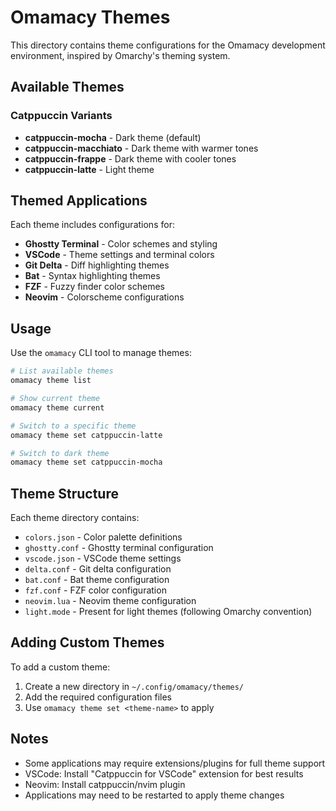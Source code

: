 # Omamacy Themes

This directory contains theme configurations for the Omamacy development environment, inspired by Omarchy's theming system.

## Available Themes

### Catppuccin Variants
- **catppuccin-mocha** - Dark theme (default)
- **catppuccin-macchiato** - Dark theme with warmer tones
- **catppuccin-frappe** - Dark theme with cooler tones  
- **catppuccin-latte** - Light theme

## Themed Applications

Each theme includes configurations for:
- **Ghostty Terminal** - Color schemes and styling
- **VSCode** - Theme settings and terminal colors
- **Git Delta** - Diff highlighting themes
- **Bat** - Syntax highlighting themes
- **FZF** - Fuzzy finder color schemes
- **Neovim** - Colorscheme configurations

## Usage

Use the `omamacy` CLI tool to manage themes:

```bash
# List available themes
omamacy theme list

# Show current theme
omamacy theme current

# Switch to a specific theme
omamacy theme set catppuccin-latte

# Switch to dark theme
omamacy theme set catppuccin-mocha
```

## Theme Structure

Each theme directory contains:
- `colors.json` - Color palette definitions
- `ghostty.conf` - Ghostty terminal configuration
- `vscode.json` - VSCode theme settings
- `delta.conf` - Git delta configuration
- `bat.conf` - Bat theme configuration
- `fzf.conf` - FZF color configuration
- `neovim.lua` - Neovim theme configuration
- `light.mode` - Present for light themes (following Omarchy convention)

## Adding Custom Themes

To add a custom theme:
1. Create a new directory in `~/.config/omamacy/themes/`
2. Add the required configuration files
3. Use `omamacy theme set <theme-name>` to apply

## Notes

- Some applications may require extensions/plugins for full theme support
- VSCode: Install "Catppuccin for VSCode" extension for best results
- Neovim: Install catppuccin/nvim plugin
- Applications may need to be restarted to apply theme changes